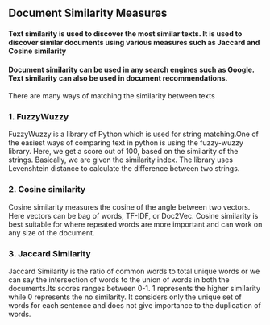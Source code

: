 ## Document Similarity Measures
#### Text similarity is used to discover the most similar texts. It is used to discover similar documents using various measures such as Jaccard and Cosine similarity
#### Document similarity can be used in any search engines such as Google. Text similarity can also be used in document recommendations. 
There are many ways of matching the similarity between texts
### 1. FuzzyWuzzy 
FuzzyWuzzy is a library of Python which is used for string matching.One of the easiest ways of comparing text in python is using the fuzzy-wuzzy library. Here, we get a score out of 100, based on the similarity of the strings. Basically, we are given the similarity index. The library uses Levenshtein distance to calculate the difference between two strings.
### 2. Cosine similarity 
Cosine similarity measures the cosine of the angle between two vectors. Here vectors can be bag of words, TF-IDF, or Doc2Vec. Cosine similarity is best suitable for where repeated words are more important and can work on any size of the document.
### 3. Jaccard Similarity
Jaccard Similarity is the ratio of common words to total unique words or we can say the intersection of words to the union of words in both the documents.Its scores ranges between 0-1. 1 represents the higher similarity while 0 represents the no similarity. It considers only the unique set of words for each sentence and does not give importance to the duplication of words.

